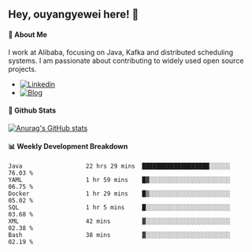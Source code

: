 ## Hey, ouyangyewei here! :wave:

#### :rocket: About Me
I work at Alibaba, focusing on Java, Kafka and distributed scheduling systems. I am passionate about contributing to widely used open source projects.

- [![Linkedin](https://img.shields.io/badge/LinkedIn-ouyangyewei-blue)](https://www.linkedin.com/in/ouyangyewei/)
- [![Blog](https://img.shields.io/badge/Blog-yeweiouyang-orange)](https://blog.csdn.net/yeweiouyang)

#### :star2: Github Stats
[![Anurag's GitHub stats](https://github-readme-stats.vercel.app/api?username=ouyangyewei&show_icons=true&cache_seconds=3600&theme=tokyonight)](https://github.com/anuraghazra/github-readme-stats)

#### :bar_chart: Weekly Development Breakdown
<!--START_SECTION:waka-->

```text
Java                  22 hrs 29 mins  ███████████████████░░░░░░   76.03 %
YAML                  1 hr 59 mins    █▓░░░░░░░░░░░░░░░░░░░░░░░   06.75 %
Docker                1 hr 29 mins    █▒░░░░░░░░░░░░░░░░░░░░░░░   05.02 %
SQL                   1 hr 5 mins     █░░░░░░░░░░░░░░░░░░░░░░░░   03.68 %
XML                   42 mins         ▓░░░░░░░░░░░░░░░░░░░░░░░░   02.38 %
Bash                  38 mins         ▓░░░░░░░░░░░░░░░░░░░░░░░░   02.19 %
```

<!--END_SECTION:waka-->
